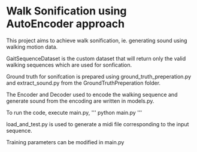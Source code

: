 # Walk Sonification using AutoEncoder approach

This project aims to achieve walk sonification, ie. generating sound using walking motion data. 

GaitSequenceDataset is the custom dataset that will return only the valid walking sequences which are used for sonfication.

Ground truth for sonifcation  is prepared using ground_truth_preperation.py and extract_sound.py from the GroundTruthPreperation folder.

The Encoder and Decoder used to encode the walking sequence and generate sound from the encoding are written in models.py.

To run the code, execute main.py, 
'''
python main.py
'''

load_and_test.py is used to generate a midi file corresponding to the input sequence. 

Training parameters can be modified in main.py